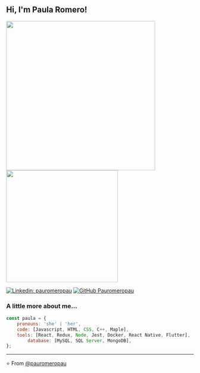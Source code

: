 <h2> Hi, I'm Paula Romero! </h2>

<p>
<img  src="https://github-readme-stats.vercel.app/api?username=pauromeropau&show_icons=true&hide_border=true" width="400">
<img  src="https://media.giphy.com/media/L8K62iTDkzGX6/source.gif" width="300">
</p>

[![Linkedin: pauromeropau](https://img.shields.io/badge/-pauromeropau-blue?style=flat-square&logo=Linkedin&logoColor=white&link=https://www.linkedin.com/in/pauromeropau/)](https://www.linkedin.com/in/pauromeropau/)
[![GitHub Pauromeropau](https://img.shields.io/github/followers/pauromeropau?label=follow&style=social)](https://github.com/pauromeropau)

### A little more about me...

```javascript
const paula = {
	pronouns: 'she' | 'her',
	code: [Javascript, HTML, CSS, C++, Maple],
	tools: [React, Redux, Node, Jest, Docker, React Native, Flutter], 
        database: [MySQL, SQL Server, MongoDB],
};
```

---

⭐️ From [@pauromeropau](https://github.com/pauromeropau)
